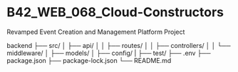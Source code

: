 # B42_WEB_068_Cloud-Constructors
Revamped Event Creation and Management Platform Project

backend
├── src/
│   ├── api/
│   │   ├── routes/
│   │   ├── controllers/
│   │   └── middleware/
│   ├── models/
│   ├── config/
|
├── test/
├── .env
├── package.json
├── package-lock.json
└── README.md
